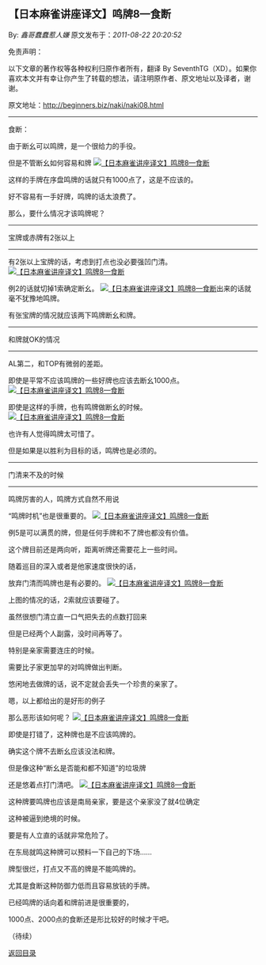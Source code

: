 ## 【日本麻雀讲座译文】鸣牌8—食断

By: *鑫哥蠢蠢惹人嫌* 原文发布于：*2011-08-22 20:20:52*

免责声明：

以下文章的著作权等各种权利归原作者所有，翻译 By
SeventhTG（XD）。如果你喜欢本文并有幸让你产生了转载的想法，请注明原作者、原文地址以及译者，谢谢。

原文地址：http://beginners.biz/naki/naki08.html

------------------------------------------------------------------------------------

食断：

由于断幺可以鸣牌，是一个很给力的手役。

但是不管断幺如何容易和牌
[![【日本麻雀讲座译文】鸣牌8&mdash;食断](http://s9.sinaimg.cn/middle/7f78b76fxab172c1d84f8&amp;690)](http://photo.blog.sina.com.cn/showpic.html#blogid=7f78b76f0100vr2j&url=http://s9.sinaimg.cn/orignal/7f78b76fxab172c1d84f8)

这样的手牌在序盘鸣牌的话就只有1000点了，这是不应该的。

好不容易有一手好牌，鸣牌的话太浪费了。

那么，要什么情况才该鸣牌呢？

------------------------------------------------------------------------------------

宝牌或赤牌有2张以上

------------------------------------------------------------------------------------

有2张以上宝牌的话，考虑到打点也没必要强凹门清。
[![【日本麻雀讲座译文】鸣牌8&mdash;食断](http://s8.sinaimg.cn/middle/7f78b76fxab1736486f07&amp;690)](http://photo.blog.sina.com.cn/showpic.html#blogid=7f78b76f0100vr2j&url=http://s8.sinaimg.cn/orignal/7f78b76fxab1736486f07)

例2的话就切掉1索确定断幺。
[![【日本麻雀讲座译文】鸣牌8&mdash;食断](http://s14.sinaimg.cn/middle/7f78b76fxeaee83d31b6d&amp;690)](http://photo.blog.sina.com.cn/showpic.html#blogid=7f78b76f0100vr2j&url=http://s14.sinaimg.cn/orignal/7f78b76fxeaee83d31b6d)出来的话就毫不犹豫地鸣牌。

有张宝牌的情况就应该两下鸣牌断幺和牌。

------------------------------------------------------------------------------------

和牌就OK的情况

------------------------------------------------------------------------------------

AL第二，和TOP有微弱的差距。

即使是平常不应该鸣牌的一些好牌也应该去断幺1000点。
[![【日本麻雀讲座译文】鸣牌8&mdash;食断](http://s15.sinaimg.cn/middle/7f78b76fx7782539fde8e&amp;690)](http://photo.blog.sina.com.cn/showpic.html#blogid=7f78b76f0100vr2j&url=http://s15.sinaimg.cn/orignal/7f78b76fx7782539fde8e)

即使是这样的手牌，也有鸣牌做断幺的时候。
[![【日本麻雀讲座译文】鸣牌8&mdash;食断](http://s7.sinaimg.cn/middle/7f78b76fxab1769c7e976&amp;690)](http://photo.blog.sina.com.cn/showpic.html#blogid=7f78b76f0100vr2j&url=http://s7.sinaimg.cn/orignal/7f78b76fxab1769c7e976)

也许有人觉得鸣牌太可惜了。

但是如果是以胜利为目标的话，鸣牌也是必须的。

------------------------------------------------------------------------------------

门清来不及的时候

------------------------------------------------------------------------------------

鸣牌厉害的人，鸣牌方式自然不用说

“鸣牌时机”也是很重要的。
[![【日本麻雀讲座译文】鸣牌8&mdash;食断](http://s15.sinaimg.cn/middle/7f78b76fxab17735c5cee&amp;690)](http://photo.blog.sina.com.cn/showpic.html#blogid=7f78b76f0100vr2j&url=http://s15.sinaimg.cn/orignal/7f78b76fxab17735c5cee)

例5是可以满贯的牌，但是任何手牌和不了牌也都没有价值。

这个牌目前还是两向听，距离听牌还需要花上一些时间。

随着巡目的深入或者是他家速度很快的话，

放弃门清而鸣牌也是有必要的。
[![【日本麻雀讲座译文】鸣牌8&mdash;食断](http://s7.sinaimg.cn/middle/7f78b76fxab1783d79c46&amp;690)](http://photo.blog.sina.com.cn/showpic.html#blogid=7f78b76f0100vr2j&url=http://s7.sinaimg.cn/orignal/7f78b76fxab1783d79c46)

上图的情况的话，2索就应该要碰了。

虽然很想门清立直一口气把失去的点数打回来

但是已经两个人副露，没时间再等了。

特别是亲家需要连庄的时候。

需要比子家更加早的对鸣牌做出判断。

悠闲地去做牌的话，说不定就会丢失一个珍贵的亲家了。

嗯，以上都给出的是好形的例子

那么恶形该如何呢？
[![【日本麻雀讲座译文】鸣牌8&mdash;食断](http://s11.sinaimg.cn/middle/7f78b76fxab17971bfc8a&amp;690)](http://photo.blog.sina.com.cn/showpic.html#blogid=7f78b76f0100vr2j&url=http://s11.sinaimg.cn/orignal/7f78b76fxab17971bfc8a)

即使是打错了，这种牌也是不应该鸣牌的。

确实这个牌不去断幺应该没法和牌。

但是像这种“断幺是否能和都不知道”的垃圾牌

还是悠着点打门清吧。
[![【日本麻雀讲座译文】鸣牌8&mdash;食断](http://s11.sinaimg.cn/middle/7f78b76fxab17a27e9d9a&amp;690)](http://photo.blog.sina.com.cn/showpic.html#blogid=7f78b76f0100vr2j&url=http://s11.sinaimg.cn/orignal/7f78b76fxab17a27e9d9a)

这种牌要鸣牌也应该是南局亲家，要是这个亲家没了就4位确定

这种被逼到绝境的时候。

要是有人立直的话就非常危险了。

在东局就鸣这种牌可以预料一下自己的下场……

牌型很烂，打点又不高的牌是不能鸣牌的。

尤其是食断这种防御力低而且容易放铳的手牌。

已经鸣牌的话向着和牌前进是很重要的，

1000点、2000点的食断还是形比较好的时候才干吧。

（待续）

[返回目录](index.html)
